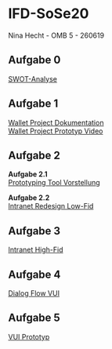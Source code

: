 # IFD-SoSe20
Nina Hecht - OMB 5 - 260619

## Aufgabe 0
<a href="https://ninahecht.github.io/IFD-WiSe20-21/aufgabe0/">SWOT-Analyse</a>

## Aufgabe 1
<a href="https://ninahecht.github.io/IFD-WiSe20-21/aufgabe1/wallet-project-documentation.pdf">Wallet Project Dokumentation</a><br>
<a href="https://ninahecht.github.io/IFD-WiSe20-21/aufgabe1/wallet-project-prototype.mp4">Wallet Project Prototyp Video</a>

## Aufgabe 2
**Aufgabe 2.1**
<br><a href="https://ninahecht.github.io/IFD-WiSe20-21/aufgabe2/prototyping-tool.html">Prototyping Tool Vorstellung</a>

**Aufgabe 2.2**
<br><a href="https://ninahecht.github.io/IFD-WiSe20-21/aufgabe2/intranet-low-fid.html">Intranet Redesign Low-Fid</a>

## Aufgabe 3
<a href="https://ninahecht.github.io/IFD-WiSe20-21/aufgabe3/">Intranet High-Fid</a>

## Aufgabe 4
<a href="https://ninahecht.github.io/IFD-WiSe20-21/aufgabe4/vui-dokumentation.html">Dialog Flow VUI</a>

## Aufgabe 5
<a href="https://ninahecht.github.io/IFD-WiSe20-21/aufgabe5/">VUI Prototyp</a>